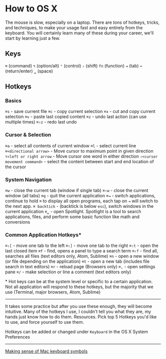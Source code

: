 # How to OS X

The mouse is slow, especially on a laptop. There are *tons* of hotkeys, tricks, and techniques, to make your usage fast and easy entirely from the keyboard. You will certainly learn many of these during your career, we'll start by learning just a few.

Keys
-------
`⌘` (command)
`⌥` (option/alt)
`⌃` (control)
`⇧` (shift)
`fn` (function)
`⇥` (tab)
`↩` (return/enter)
`␣` (space)

Hotkeys
-------
### Basics
`⌘s` - save current file
`⌘c` - copy current selection
`⌘x` - cut and copy current selection
`⌘v` - paste last copied content
`⌘z` - undo last action (can use multiple times)
`⌘⇧z` - redo last undo

### Cursor & Selection
`⌘a` - select all contents of current window
`⌘l` - select current line
`⌘<directional arrow>` - Move cursor to maximum point in given direction
`⌥<left or right arrow` - Move cursor one word in either direction
`⇧<cursor movement command>` - select the content between start and end location of the cursor

### System Navigation
`⌘w` - close the current tab (window if single tab)
`⌘⇧w` - close the current window (all tabs)
`⌘q` - quit the current application
`⌘⇥` - switch applications, continue to hold `⌘` to display all open programs, each tap on `⇥` will switch to the next app.
`⌘ backtick` - (backtick is below `esc`), switch windows in the current application
`⌘␣` - open Spotlight. Spotlight is a tool to search applications, files, and perform some basic function like math and conversions

### Common Application Hotkeys\*
`⌘⇧[` - move one tab to the left
`⌘⇧]` - move one tab to the right
`⌘⇧t` - open the last closed item
`⌘f` - find, opens a panel to type a search term
`⌘⇧f` - find all, searches all files (text editors only, Atom, Sublime)
`⌘n` - open a new window (or file depending on the application)
`⌘t` - open a new tab (includes file search in text editors)
`⌘r` - reload page (Browsers only)
`⌘,` - open settings pane
`⌘/` - make selection or line a comment (text editors only)

\* Hot keys can be at the system level or specific to a certain application. Not all application will respond to these hotkeys, but the majority that we use (Terminal, major browsers, Atom, Sublime)

------

It takes some practice but after you use these enough, they will become intuitive. Many of the hotkeys I use, I couldn't tell you what they are, my hands just know how to do them.
Resources. Pick top 5 Hotkeys you'd like to use, and force yourself to use them.

Hotkeys can be added or changed under `Keyboard` in the OS X System Preferences

---------

[Making sense of Mac keyboard symbols](http://osxdaily.com/2012/03/27/making-sense-of-mac-keyboard-symbols/)
